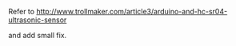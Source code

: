 Refer to http://www.trollmaker.com/article3/arduino-and-hc-sr04-ultrasonic-sensor

and add small fix.

